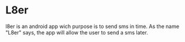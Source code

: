 # L8er

l8er is an android app wich purpose is to send sms in time. As the name "L8er" says, the app will allow the user to send a sms later.
